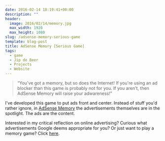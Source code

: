 ```yaml
---
date: 2016-02-14 18:19:41+00:00
description: ""
header:
  image: 2016/02/14/memory.jpg
  max_width: 1920
  max_height: 1080
slug: /adsense-memory-serious-game
template: blog-post
title: AdSense Memory [Serious Game]
tags:
  - game
  - Jip de Beer
  - Projects
  - Website
---
```


> “You've got a memory, but so does the Internet! If you're using an ad blocker than this game is probably not for you. If you aren't, then AdSense Memory will raise your adwareness!”

I've developed this game to put ads front and center. Instead of stuff you'd rather ignore, in [AdSense Memory](https://srv.debeer.it/admemory/) the advertisements themselves are in the spotlight. The ads are the content.

Interested in my critical reflection on online advertising? Curious what advertisements Google deems appropriate for you? Or just want to play a memory game? Click [here](https://srv.debeer.it/admemory/).
